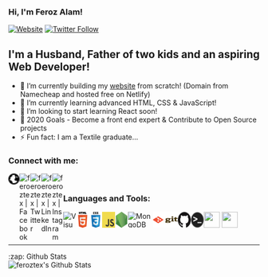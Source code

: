 ### Hi, I'm Feroz Alam!

[![Website](https://img.shields.io/website?label=ferozalam.com&style=for-the-badge&url=https%3A%2F%2Fferozalam.com)](https://ferozalam.com)
[![Twitter Follow](https://img.shields.io/twitter/follow/feroztex?color=1DA1F2&logo=twitter&style=for-the-badge)](https://twitter.com/intent/follow?original_referer=https%3A%2F%2Fgithub.com%2Fferoztex&screen_name=feroztex)

## I'm a Husband, Father of two kids and an aspiring Web Developer!

- 🔭 I’m currently building my [website] from scratch! (Domain from Namecheap and hosted free on Netlify)
- 🌱 I’m currently learning advanced HTML, CSS & JavaScript!
- 👯 I’m looking to start learning React soon!
- 🥅 2020 Goals - Become a front end expert & Contribute to Open Source projects
- ⚡ Fun fact: I am a Textile graduate...

### Connect with me:

[<img align="left" alt="ferozalam.com" width="22px" src="https://raw.githubusercontent.com/iconic/open-iconic/master/svg/globe.svg" />][website]
[<img align="left" alt="feroztex | Facebook" width="22px" src="https://cdn.jsdelivr.net/npm/simple-icons@v3/icons/facebook.svg" />][facebook]
[<img align="left" alt="feroztex | Twitter" width="22px" src="https://cdn.jsdelivr.net/npm/simple-icons@v3/icons/twitter.svg" />][twitter]
[<img align="left" alt="feroztex | LinkedIn" width="22px" src="https://cdn.jsdelivr.net/npm/simple-icons@v3/icons/linkedin.svg" />][linkedin]
[<img align="left" alt="feroztex | Instagram" width="22px" src="https://cdn.jsdelivr.net/npm/simple-icons@v3/icons/instagram.svg" />][instagram]

<br/>

### Languages and Tools:

<img align="left" alt="Visual Studio Code" height="32" width="26px" src="https://cdn.jsdelivr.net/npm/simple-icons@v3/icons/visualstudiocode.svg" />
<img align="left" alt="HTML5" height="32" width="26px" src="https://raw.githubusercontent.com/github/explore/80688e429a7d4ef2fca1e82350fe8e3517d3494d/topics/html/html.png" />
<img align="left" alt="CSS3" height="32" width="26px" src="https://raw.githubusercontent.com/github/explore/80688e429a7d4ef2fca1e82350fe8e3517d3494d/topics/css/css.png" />
<img height="32" width="32" src="https://cdn.jsdelivr.net/npm/simple-icons@v3/icons/bootstrap.svg" />
<img align="left" alt="JavaScript" height="32" width="26px" src="https://raw.githubusercontent.com/github/explore/80688e429a7d4ef2fca1e82350fe8e3517d3494d/topics/javascript/javascript.png" />
<img height="32" width="32" src="https://cdn.jsdelivr.net/npm/simple-icons@v3/icons/jquery.svg" />
<img align="left" alt="Node.js" height="32" width="26px" src="https://raw.githubusercontent.com/github/explore/80688e429a7d4ef2fca1e82350fe8e3517d3494d/topics/nodejs/nodejs.png" />
<img align="left" alt="MongoDB" height="32" width="50px" src="https://cdn.jsdelivr.net/npm/simple-icons@v3/icons/mongodb.svg" />
<img align="left" alt="Git" height="32" width="50px" src="https://raw.githubusercontent.com/github/explore/80688e429a7d4ef2fca1e82350fe8e3517d3494d/topics/git/git.png" />
<img align="left" alt="GitHub" height="32" width="26px" src="https://raw.githubusercontent.com/github/explore/78df643247d429f6cc873026c0622819ad797942/topics/github/github.png" />
<img align="left" alt="Terminal" height="32" width="26px" src="https://raw.githubusercontent.com/github/explore/80688e429a7d4ef2fca1e82350fe8e3517d3494d/topics/terminal/terminal.png" />

<br />
<br />

---

  <summary>:zap: Github Stats</summary>

  <img align="left" alt="feroztex's Github Stats" src="https://github-readme-stats.vercel.app/api?username=feroztex&count_private=true&show_icons=true&hide_border=true" />


[website]: https://ferozalam.com
[twitter]: https://twitter.com/Feroztex
[instagram]: https://instagram.com/feroztex83
[linkedin]: https://www.linkedin.com/in/feroztex/
[facebook]: https://www.facebook.com/feroztex
